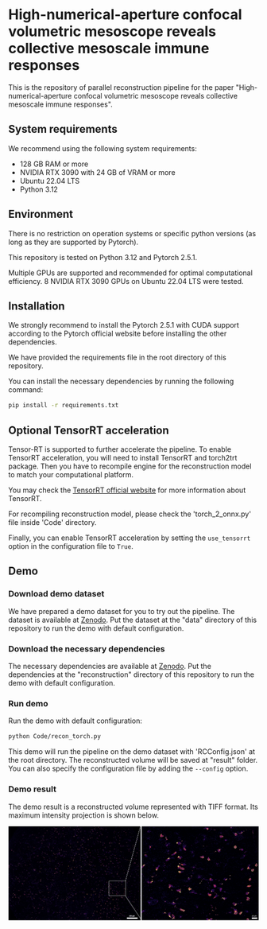 # High-numerical-aperture confocal volumetric mesoscope reveals collective mesoscale immune responses

This is the repository of parallel reconstruction pipeline for the paper "High-numerical-aperture confocal volumetric mesoscope reveals collective mesoscale immune responses".

## System requirements

We recommend using the following system requirements:
* 128 GB RAM or more
* NVIDIA RTX 3090 with 24 GB of VRAM or more
* Ubuntu 22.04 LTS
* Python 3.12

## Environment
There is no restriction on operation systems or specific python versions (as long as they are supported by Pytorch). 

This repository is tested on Python 3.12 and Pytorch 2.5.1.

Multiple GPUs are supported and recommended for optimal computational efficiency. 8 NVIDIA RTX 3090 GPUs on Ubuntu 22.04 LTS were tested.

## Installation

We strongly recommend to install the Pytorch 2.5.1 with CUDA support according to the Pytorch official website before installing the other dependencies.

We have provided the requirements file in the root directory of this repository.

You can install the necessary dependencies by running the following command:
```bash
pip install -r requirements.txt
```

## Optional TensorRT acceleration

Tensor-RT is supported to further accelerate the pipeline. To enable TensorRT acceleration, you will need to install TensorRT and torch2trt package. Then you have to recompile engine for the reconstruction model to match your computational platform.

You may check the [TensorRT official website](https://developer.nvidia.com/tensorrt) for more information about TensorRT.

For recompiling reconstruction model, please check the 'torch_2_onnx.py' file inside 'Code' directory.

Finally, you can enable TensorRT acceleration by setting the `use_tensorrt` option in the configuration file to `True`.

## Demo
### Download demo dataset

We have prepared a demo dataset for you to try out the pipeline. The dataset is available at [Zenodo](https://zenodo.org/records/16919909). Put the dataset at the "data" directory of this repository to run the demo with default configuration.

### Download the necessary dependencies

The necessary dependencies are available at [Zenodo](https://zenodo.org/records/16919833). Put the dependencies at the "reconstruction" directory of this repository to run the demo with default configuration.

### Run demo

Run the demo with default configuration:
```bash
python Code/recon_torch.py
```

This demo will run the pipeline on the demo dataset with 'RCConfig.json' at the root directory. The reconstructed volume will be saved at "result" folder. You can also specify the configuration file by adding the `--config` option.

### Demo result
The demo result is a reconstructed volume represented with TIFF format. Its maximum intensity projection is shown below.

![Demo output](./cover.png)

